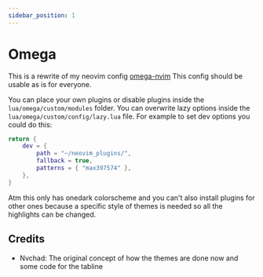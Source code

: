 ```yaml
---
sidebar_position: 1
---
```

# Omega
This is a rewrite of my neovim config [omega-nvim](https://github.com/max397574/omega-nvim)
This config should be usable as is for everyone.

You can place your own plugins or disable plugins inside the `lua/omega/custom/modules` folder.
You can overwrite lazy options inside the `lua/omega/custom/config/lazy.lua` file.
For example to set dev options you could do this:
```lua title="lua/omega/custom/config/lazy.lua"
return {
    dev = {
        path = "~/neovim_plugins/",
        fallback = true,
        patterns = { "max397574" },
    },
}
```

Atm this only has onedark colorscheme and you can't also install plugins for other ones because a specific style of themes is needed so all the highlights can be changed.

## Credits
- Nvchad: The original concept of how the themes are done now and some code for the tabline
